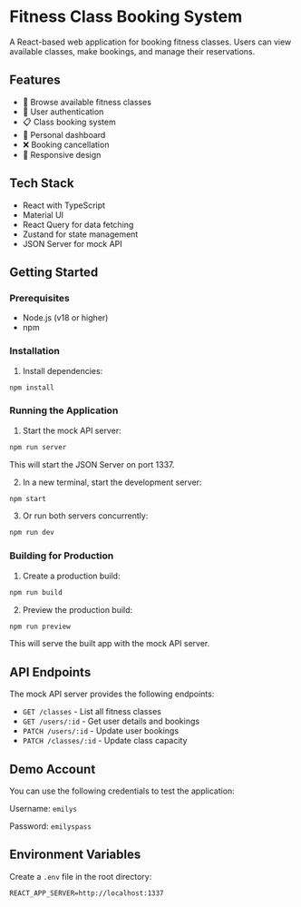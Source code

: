 # Fitness Class Booking System

A React-based web application for booking fitness classes. Users can view available classes, make bookings, and manage their reservations.

## Features

- 📅 Browse available fitness classes
- 🔐 User authentication
- 📋 Class booking system
- 👤 Personal dashboard
- ❌ Booking cancellation
- 📱 Responsive design

## Tech Stack

- React with TypeScript
- Material UI
- React Query for data fetching
- Zustand for state management
- JSON Server for mock API

## Getting Started

### Prerequisites

- Node.js (v18 or higher)
- npm

### Installation

1. Install dependencies:

```bash
npm install
```

### Running the Application

1. Start the mock API server:

```bash
npm run server
```

This will start the JSON Server on port 1337.

2. In a new terminal, start the development server:

```bash
npm start
```

3. Or run both servers concurrently:

```bash
npm run dev
```

### Building for Production

1. Create a production build:

```bash
npm run build
```

2. Preview the production build:

```bash
npm run preview
```

This will serve the built app with the mock API server.

## API Endpoints

The mock API server provides the following endpoints:

- `GET /classes` - List all fitness classes
- `GET /users/:id` - Get user details and bookings
- `PATCH /users/:id` - Update user bookings
- `PATCH /classes/:id` - Update class capacity

## Demo Account

You can use the following credentials to test the application:

Username: `emilys`

Password: `emilyspass`

## Environment Variables

Create a `.env` file in the root directory:

```
REACT_APP_SERVER=http://localhost:1337
```
